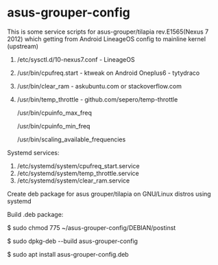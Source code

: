 # asus-grouper-config

This is some service scripts for asus-grouper/tilapia rev.E1565(Nexus 7 2012) which getting from Android LineageOS config to mainline kernel (upstream)
1. /etc/sysctl.d/10-nexus7.conf - LineageOS
2. /usr/bin/cpufreq.start - ktweak on Android Oneplus6 - tytydraco
3. /usr/bin/clear_ram - askubuntu.com or stackoverflow.com
4. /usr/bin/temp_throttle - github.com/sepero/temp-throttle
   
   /usr/bin/cpuinfo_max_freq
   
   /usr/bin/cpuinfo_min_freq
   
   /usr/bin/scaling_available_frequencies

Systemd services:
1. /etc/systemd/system/cpufreq_start.service
2. /etc/systemd/system/temp_throttle.service
3. /etc/systemd/system/clear_ram.service

Create deb package for asus grouper/tilapia on GNU/Linux distros using systemd

Build .deb package:

$ sudo chmod 775 ~/asus-grouper-config/DEBIAN/postinst

$ sudo dpkg-deb --build asus-grouper-config

$ sudo apt install asus-grouper-config.deb
